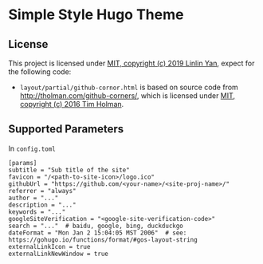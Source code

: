 # Simple Style Hugo Theme

## License

This project is licensed under [MIT, copyright (c) 2019 Linlin Yan](https://github.com/yanlinlin82/simple-style/blob/master/LICENSE), expect for the following code:

* `layout/partial/github-cornor.html` is based on source code from <http://tholman.com/github-corners/>, which is licensed under [MIT, copyright (c) 2016 Tim Holman](https://github.com/tholman/github-corners/blob/master/license.md).

## Supported Parameters

In `config.toml`

```
[params]
subtitle = "Sub title of the site"
favicon = "/<path-to-site-icon>/logo.ico"
githubUrl = "https://github.com/<your-name>/<site-proj-name>/"
referrer = "always"
author = "..."
description = "..."
keywords = "..."
googleSiteVerification = "<google-site-verification-code>"
search = "..."  # baidu, google, bing, duckduckgo
dateFormat = "Mon Jan 2 15:04:05 MST 2006"  # see: https://gohugo.io/functions/format/#gos-layout-string
externalLinkIcon = true
externalLinkNewWindow = true
```
